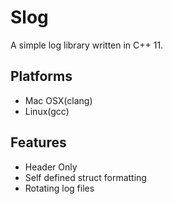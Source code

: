 Slog
====

A simple log library written in C++ 11.

Platforms
---------

* Mac OSX(clang)
* Linux(gcc)

Features
--------

* Header Only
* Self defined struct formatting
* Rotating log files
